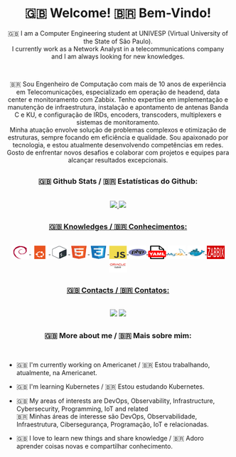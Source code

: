 <h1 align="center">🇬🇧 Welcome!  🇧🇷 Bem-Vindo!</h1>

<p align="center">🇬🇧 I am a Computer Engineering student at UNIVESP (Virtual University of the State of São Paulo).<br>
I currently work as a Network Analyst in a telecommunications company and I am always looking for new knowledges.</p><br>

<p align="center">🇧🇷 Sou Engenheiro de Computação com mais de 10 anos de experiência em Telecomunicações, especializado em operação de headend, data center e monitoramento com Zabbix. Tenho expertise em implementação e manutenção de infraestrutura, instalação e apontamento de antenas Banda C e KU, e configuração de IRDs, encoders, transcoders, multiplexers e sistemas de monitoramento.<br>
Minha atuação envolve solução de problemas complexos e otimização de estruturas, sempre focando em eficiência e qualidade. Sou apaixonado por tecnologia, e estou atualmente desenvolvendo competências em redes. Gosto de enfrentar novos desafios e colaborar com projetos e equipes para alcançar resultados excepcionais.</p>

##

<h3 align="center"> 🇬🇧 Github Stats / 🇧🇷 Estatísticas do Github:</h3><br>

<!-- Commit and Used Languages -->

<div align="center">
  <a href="https://github.com/kevindexter22">
  <img height="130em" src="https://github-readme-stats.vercel.app/api?username=kevindexter22&show_icons=true&theme=dark&include_all_commits=true&count_private=true"/>
  <img height="130em" src="https://github-readme-stats.vercel.app/api/top-langs/?username=kevindexter22&layout=compact&langs_count=10&theme=dark"/>
</div>
  
  ## 
  
  <h3 align="center">🇬🇧 Knowledges / 🇧🇷 Conhecimentos:</h3><br>  
  
  <!-- Technologies and Languages that I Work -->

<div style="display: inline_block" align="center">

  <!-- OS -->
  
  <img align="center" alt="Kevin-Debian" height="30" width="40" src="https://raw.githubusercontent.com/devicons/devicon/master/icons/debian/debian-original.svg">
  <img align="center" alt="Kevin-Ubuntu" height="30" width="40" src="https://raw.githubusercontent.com/devicons/devicon/master/icons/ubuntu/ubuntu-plain.svg">

  <!-- Languages -->
  
  <img align="center" alt="Kevin-Bash" height="30" width="40" src="https://raw.githubusercontent.com/devicons/devicon/master/icons/bash/bash-original.svg">
   <!-- <img align="center" alt="Kevin-Python" height="30" width="40" src="https://raw.githubusercontent.com/devicons/devicon/master/icons/python/python-original.svg"> -->
   <!-- <img align="center" alt="Kevin-Go" height="30" width="40" src="https://raw.githubusercontent.com/devicons/devicon/master/icons/go/go-original-wordmark.svg"> -->
   <!-- <img align="center" alt="Kevin-TS" height="30" width="40" src="https://raw.githubusercontent.com/devicons/devicon/master/icons/typescript/typescript-original.svg"> -->
   <img align="center" alt="Kevin-HTML" height="30" width="40" src="https://raw.githubusercontent.com/devicons/devicon/master/icons/html5/html5-original.svg">
   <img align="center" alt="Kevin-CSS" height="30" width="40" src="https://raw.githubusercontent.com/devicons/devicon/master/icons/css3/css3-original.svg">
   <img align="center" alt="Kevin-JS" height="30" width="40" src="https://raw.githubusercontent.com/devicons/devicon/master/icons/javascript/javascript-original.svg">
   <img align="center" alt="Kevin-PHP" height="30" width="40" src="https://raw.githubusercontent.com/devicons/devicon/master/icons/php/php-original.svg">
   <img align="center" alt="Kevin-YAML" height="30" width="40" src="https://github.com/kevindexter22/icons/blob/main/yaml-original.svg">
   
  <!-- Frameworks -->
  
  <!-- <img align="center" alt="Kevin-Bootstrap" height="30" width="40" src="https://raw.githubusercontent.com/devicons/devicon/master/icons/bootstrap/bootstrap-original.svg"> -->
  
  <!-- Databases -->
  
  <img align="center" alt="Kevin-MySQL" height="30" width="40" src="https://raw.githubusercontent.com/devicons/devicon/master/icons/mysql/mysql-original-wordmark.svg">
  
  <!-- Containerization -->
  
  <img align="center" alt="Kevin-Docker" height="30" width="40" src="https://raw.githubusercontent.com/devicons/devicon/master/icons/docker/docker-original.svg">
  <!-- <img align="center" alt="Kevin-Kubernetes" height="30" width="40" src="https://raw.githubusercontent.com/devicons/devicon/master/icons/kubernetes/kubernetes-plain.svg"> -->
  <!-- <img align="center" alt="Kevin-Istio" height="30" width="40" src="https://github.com/kevindexter22/icons/blob/main/istio-original.svg"> -->
  <!-- <img align="center" alt="Kevin-Nomad" height="30" width="40" src="https://github.com/kevindexter22/icons/blob/main/nomad-original.svg"> -->
  <!-- <img align="center" alt="Kevin-Podman" height="30" width="40" src="https://raw.githubusercontent.com/devicons/devicon/master/icons/podman/podman-original.svg"> -->
  
   <!-- Monitoring -->
  
  <img align="center" alt="Kevin-Zabbix" height="30" width="40" src="https://github.com/kevindexter22/icons/blob/main/zabbix-original.svg">
   <!-- <img align="center" alt="Kevin-Grafana" height="30" width="40" src="https://raw.githubusercontent.com/devicons/devicon/master/icons/grafana/grafana-original.svg"> -->
   <!-- <img align="center" alt="Kevin-Prometheus" height="30" width="40" src="https://raw.githubusercontent.com/devicons/devicon/master/icons/prometheus/prometheus-original.svg"> -->
   
   <!-- Cloud Computing -->
  
  <img align="center" alt="Kevin-OCI" height="30" width="40" src="https://github.com/kevindexter22/icons/blob/main/oci-original.svg">
  <!-- <img align="center" alt="Kevin-AWS" height="30" width="40" src="https://github.com/kevindexter22/icons/blob/main/aws-original.svg"> -->
  <!-- <img align="center" alt="Kevin-Azure" height="30" width="40" src="https://raw.githubusercontent.com/devicons/devicon/master/icons/azure/azure-original.svg"> -->
  
  <!-- Infra as Code -->
  
  <!-- <img align="center" alt="Kevin-Terraform" height="30" width="40" src="https://raw.githubusercontent.com/devicons/devicon/master/icons/terraform/terraform-original.svg"> -->
  <!-- <img align="center" alt="Kevin-Ansible" height="30" width="40" src="https://raw.githubusercontent.com/devicons/devicon/master/icons/ansible/ansible-original.svg"> -->
  <!-- <img align="center" alt="Kevin-Packer" height="30" width="40" src="https://raw.githubusercontent.com/devicons/devicon/master/icons/packer/packer-original.svg"> -->
  <!-- <img align="center" alt="Kevin-Vault" height="30" width="40" src="https://github.com/kevindexter22/icons/blob/main/vault-original.svg"> -->
     
</div>

##

<h3 align="center">🇬🇧 Contacts / 🇧🇷 Contatos:</h3><br>

<div align="center">

<!-- Linkedin --> <a href="https://www.linkedin.com/in/kevin-oliveira-95b77413a/" target="_blank" rel="noopener noreferrer"><img src="https://img.shields.io/badge/-LinkedIn-%230077B5?style=for-the-badge&logo=linkedin&logoColor=white" target="_blank" rel="noopener noreferrer"></a>  <!-- Gmail --> <a href="mailto:contatokevinoliveira7@gmail.com" target="_blank" rel="noopener noreferrer"><img src="https://img.shields.io/badge/Gmail-D14836?style=for-the-badge&logo=gmail&logoColor=white" target="_blank" rel="noopener noreferrer"></a>   <!-- Discord --> <!-- <a href="https://discord.gg/hDbUd9Zdtk" target="_blank" rel="noopener noreferrer"><img src="https://img.shields.io/badge/Discord-7289DA?style=for-the-badge&logo=discord&logoColor=white" target="_blank" rel="noopener noreferrer"></a>  -->  

</div>

##

<h3 align="center">🇬🇧 More about me / 🇧🇷 Mais sobre mim:</h3><br>

- 🇬🇧 I'm currently working on Americanet / 🇧🇷 Estou trabalhando, atualmente, na Americanet.

- 🇬🇧 I'm learning Kubernetes / 🇧🇷 Estou estudando Kubernetes.

- 🇬🇧 My areas of interests are DevOps, Observability, Infrastructure, Cybersecurity, Programming, IoT and related  
  🇧🇷 Minhas áreas de interesse são DevOps, Observabilidade, Infraestrutura, Cibersegurança, Programação, IoT e relacionadas.
  
 - 🇬🇧 I love to learn new things and share knowledge / 🇧🇷 Adoro aprender coisas novas e compartilhar conhecimento. 

